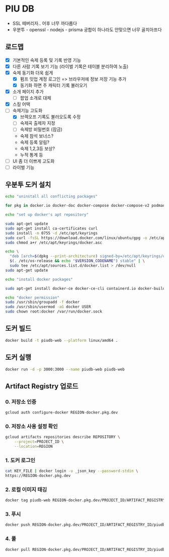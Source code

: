 # PIU DB

- SSL 떼버리자.. 어후 너무 까다롭다
- 우분투 - openssl - nodejs - prisma 궁합이 하나라도 안맞으면 너무 골치아프다

## 로드맵

- [x] 기본적인 숙제 등록 및 기록 반영 기능
- [x] 다른 사람 기록 보기 기능 (라이벌 기록은 테이블 분리하여 노출)
- [x] 숙제 동기화 더욱 쉽게
  - [x] 펌프 잇업 계정 로그인 => 브라우저에 정보 저장 기능 추가
  - [x] 동기화 하면 주 캐릭터 기록 불러오기
- [x] 소개 페이지 추가
  - [ ] 팝업 소개로 대체
- [x] 스킬 어택
- [ ] 숙제기능 고도화
  - [x] 브렉오프 기록도 불러오도록 수정
  - [ ] 숙제곡 출제자 지정
  - [ ] 숙제방 비밀번호 (잠금)
  - 숙제 참석 보너스?
  - 숙제 등록 알림?
  - 숙제 1,2,3등 보상?
  - 누적 통계 등
- [ ] UI 좀 더 이쁘게 고도화
- [ ] 라이벌 기능

## 우분투 도커 설치

```sh
echo "uninstall all conflicting packages"

for pkg in docker.io docker-doc docker-compose docker-compose-v2 podman-docker containerd runc; do sudo apt-get remove $pkg; done

echo "set up docker's apt repository"

sudo apt-get update
sudo apt-get install ca-certificates curl
sudo install -m 0755 -d /etc/apt/keyrings
sudo curl -fsSL https://download.docker.com/linux/ubuntu/gpg -o /etc/apt/keyrings/docker.asc
sudo chmod a+r /etc/apt/keyrings/docker.asc

echo \
  "deb [arch=$(dpkg --print-architecture) signed-by=/etc/apt/keyrings/docker.asc] https://download.docker.com/linux/ubuntu \
  $(. /etc/os-release && echo "$VERSION_CODENAME") stable" | \
  sudo tee /etc/apt/sources.list.d/docker.list > /dev/null
sudo apt-get update

echo "install docker packages"

sudo apt-get install docker-ce docker-ce-cli containerd.io docker-buildx-plugin docker-compose-plugin

echo "docker permission"
sudo /usr/sbin/groupadd -f docker
sudo /usr/sbin/usermod -aG docker USER
sudo chown root:docker /var/run/docker.sock
```

## 도커 빌드

```sh
docker build -t piudb-web --platform linux/amd64 .
```

## 도커 실행

```sh
docker run -d -p 3000:3000 --name piudb-web piudb-web
```

## Artifact Registry 업로드

### 0. 저장소 인증

```sh
gcloud auth configure-docker REGION-docker.pkg.dev
```

### 0. 저장소 사용 설정 확인

```sh
gcloud artifacts repositories describe REPOSITORY \
    --project=PROJECT_ID \
    --location=REGION
```

### 1. 도커 로그인

```sh
cat KEY_FILE | docker login -u _json_key --password-stdin \
https://REGION-docker.pkg.dev
```

### 2. 로컬 이미지 태깅

```sh
docker tag piudb-web REGION-docker.pkg.dev/PROJECT_ID/ARTIFACT_REGISTRY_ID/piudb-web
```

### 3. 푸시

```sh
docker push REGION-docker.pkg.dev/PROJECT_ID/ARTIFACT_REGISTRY_ID/piudb-web
```

### 4. 풀

```sh
docker pull REGION-docker.pkg.dev/PROJECT_ID/ARTIFACT_REGISTRY_ID/piudb-web
```

